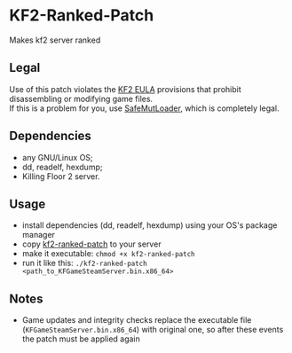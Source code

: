 # KF2-Ranked-Patch
Makes kf2 server ranked  

## Legal
Use of this patch violates the [KF2 EULA](https://store.steampowered.com/eula/232090_eula_0) provisions that prohibit disassembling or modifying game files.  
If this is a problem for you, use [SafeMutLoader](https://github.com/GenZmeY/KF2-SafeMutLoader/), which is completely legal.  

## Dependencies
- any GNU/Linux OS;
- dd, readelf, hexdump;
- Killing Floor 2 server.

## Usage
- install dependencies (dd, readelf, hexdump) using your OS's package manager
- copy [kf2-ranked-patch](kf2-ranked-patch) to your server
- make it executable: `chmod +x kf2-ranked-patch`
- run it like this: `./kf2-ranked-patch <path_to_KFGameSteamServer.bin.x86_64>`

## Notes
- Game updates and integrity checks replace the executable file (`KFGameSteamServer.bin.x86_64`) with original one, so after these events the patch must be applied again
